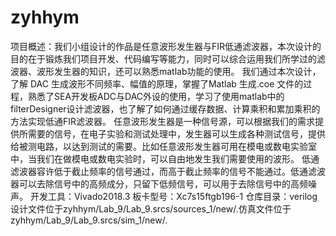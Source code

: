 # zyhhym
项目概述：我们小组设计的作品是任意波形发生器与FIR低通滤波器，本次设计的目的在于锻炼我们项目开发、代码编写等能力，同时可以综合运用我们所学过的滤波器、波形发生器的知识，还可以熟悉matlab功能的使用。
我们通过本次设计，了解 DAC 生成波形不同频率、幅值的原理，掌握了Matlab 生成.coe 文件的过程，熟悉了SEA开发板ADC与DAC外设的使用，学习了使用matlab中的filterDesigner设计滤波器，也了解了如何通过缓存数据、计算乘积和累加乘积的方法实现低通FIR滤波器。
任意波形发生器是一种信号源，可以根据我们的需求提供所需要的信号，在电子实验和测试处理中，发生器可以生成各种测试信号，提供给被测电路，以达到测试的需要。比如任意波形发生器可用在模电或数电实验室中，当我们在做模电或数电实验时，可以自由地发生我们需要使用的波形。
低通滤波器容许低于截止频率的信号通过，而高于截止频率的信号不能通过。低通滤波器可以去除信号中的高频成分，只留下低频信号，可以用于去除信号中的高频噪声。
开发工具：Vivado2018.3
板卡型号：Xc7s15ftgb196-1
仓库目录：verilog设计文件位于zyhhym/Lab_9/Lab_9.srcs/sources_1/new/.仿真文件位于zyhhym/Lab_9/Lab_9.srcs/sim_1/new/.
